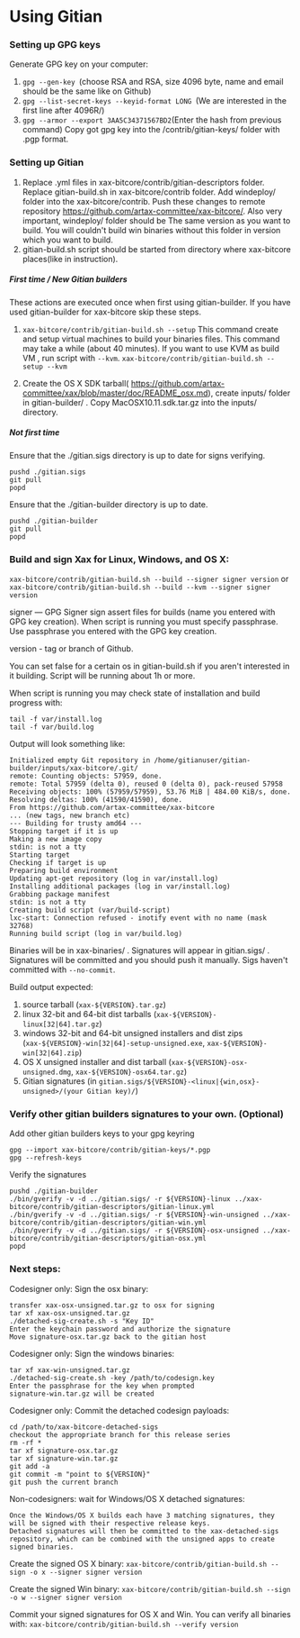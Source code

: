 Using Gitian
====================
### Setting up GPG keys
Generate GPG key on your computer:
1. ```gpg --gen-key ```(choose RSA and RSA, size 4096 byte, name and email should be the same like on Github)
2. ```gpg --list-secret-keys --keyid-format LONG ```(We are interested in the first line after 4096R/)
3. ```gpg --armor --export 3AA5C34371567BD2```(Enter the hash from previous command)
Copy got gpg key into the /contrib/gitian-keys/ folder with .pgp format.
### Setting up Gitian
1. Replace .yml files in xax-bitcore/contrib/gitian-descriptors folder. Replace gitian-build.sh in xax-bitcore/contrib folder. Add windeploy/ folder into the xax-bitcore/contrib. Push these changes to remote repository https://github.com/artax-committee/xax-bitcore/. Also very important, windeploy/ folder should be The same version as you want to build. You will couldn't build win binaries without this folder in version which you want to build.
2. gitian-build.sh script should be started from directory where xax-bitcore places(like in instruction).
##### First time / New Gitian builders
These actions are executed once when first using gitian-builder. If you have used gitian-builder for xax-bitcore skip these steps.
1. ```xax-bitcore/contrib/gitian-build.sh --setup``` This command create and setup virtual machines to build your binaries files. This command may take a while (about 40 minutes). If you want to use KVM as build VM , run script with ```--kvm```.
    ```xax-bitcore/contrib/gitian-build.sh --setup --kvm```

2. Create the OS X SDK tarball( https://github.com/artax-committee/xax/blob/master/doc/README_osx.md), create inputs/ folder in gitian-builder/ . Copy MacOSX10.11.sdk.tar.gz into the inputs/ directory.
##### Not first time
Ensure that the ./gitian.sigs directory is up to date for signs verifying.

    pushd ./gitian.sigs
    git pull
    popd

Ensure that the ./gitian-builder directory is up to date.

    pushd ./gitian-builder
    git pull
    popd

### Build and sign Xax for Linux, Windows, and OS X:

  ```xax-bitcore/contrib/gitian-build.sh --build --signer signer version``` or
  ```xax-bitcore/contrib/gitian-build.sh --build --kvm --signer signer version```

signer — GPG Signer sign assert files for builds (name you entered with GPG key creation). When script is running you must specify passphrase. Use passphrase you entered with the GPG key creation.

version - tag or branch of Github.

You can set false for a certain os in gitian-build.sh if you aren't interested in it building.
Script will be running about 1h or more.

When script is running you may check state of installation and build progress with:

    tail -f var/install.log
    tail -f var/build.log

Output will look something like:

    Initialized empty Git repository in /home/gitianuser/gitian-builder/inputs/xax-bitcore/.git/
    remote: Counting objects: 57959, done.
    remote: Total 57959 (delta 0), reused 0 (delta 0), pack-reused 57958
    Receiving objects: 100% (57959/57959), 53.76 MiB | 484.00 KiB/s, done.
    Resolving deltas: 100% (41590/41590), done.
    From https://github.com/artax-committee/xax-bitcore
    ... (new tags, new branch etc)
    --- Building for trusty amd64 ---
    Stopping target if it is up
    Making a new image copy
    stdin: is not a tty
    Starting target
    Checking if target is up
    Preparing build environment
    Updating apt-get repository (log in var/install.log)
    Installing additional packages (log in var/install.log)
    Grabbing package manifest
    stdin: is not a tty
    Creating build script (var/build-script)
    lxc-start: Connection refused - inotify event with no name (mask 32768)
    Running build script (log in var/build.log)


Binaries will be in xax-binaries/ . Signatures will appear in gitian.sigs/ . Signatures will be committed and you should push it manually. Sigs haven't committed with ```--no-commit```.

Build output expected:

  1. source tarball (`xax-${VERSION}.tar.gz`)
  2. linux 32-bit and 64-bit dist tarballs (`xax-${VERSION}-linux[32|64].tar.gz`)
  3. windows 32-bit and 64-bit unsigned installers and dist zips (`xax-${VERSION}-win[32|64]-setup-unsigned.exe`, `xax-${VERSION}-win[32|64].zip`)
  4. OS X unsigned installer and dist tarball (`xax-${VERSION}-osx-unsigned.dmg`, `xax-${VERSION}-osx64.tar.gz`)
  5. Gitian signatures (in `gitian.sigs/${VERSION}-<linux|{win,osx}-unsigned>/(your Gitian key)/`)

### Verify other gitian builders signatures to your own. (Optional)

Add other gitian builders keys to your gpg keyring

    gpg --import xax-bitcore/contrib/gitian-keys/*.pgp
    gpg --refresh-keys

Verify the signatures

    pushd ./gitian-builder
    ./bin/gverify -v -d ../gitian.sigs/ -r ${VERSION}-linux ../xax-bitcore/contrib/gitian-descriptors/gitian-linux.yml
    ./bin/gverify -v -d ../gitian.sigs/ -r ${VERSION}-win-unsigned ../xax-bitcore/contrib/gitian-descriptors/gitian-win.yml
    ./bin/gverify -v -d ../gitian.sigs/ -r ${VERSION}-osx-unsigned ../xax-bitcore/contrib/gitian-descriptors/gitian-osx.yml
    popd

### Next steps:

Codesigner only: Sign the osx binary:

    transfer xax-osx-unsigned.tar.gz to osx for signing
    tar xf xax-osx-unsigned.tar.gz
    ./detached-sig-create.sh -s "Key ID"
    Enter the keychain password and authorize the signature
    Move signature-osx.tar.gz back to the gitian host

Codesigner only: Sign the windows binaries:

    tar xf xax-win-unsigned.tar.gz
    ./detached-sig-create.sh -key /path/to/codesign.key
    Enter the passphrase for the key when prompted
    signature-win.tar.gz will be created

Codesigner only: Commit the detached codesign payloads:

    cd /path/to/xax-bitcore-detached-sigs
    checkout the appropriate branch for this release series
    rm -rf *
    tar xf signature-osx.tar.gz
    tar xf signature-win.tar.gz
    git add -a
    git commit -m "point to ${VERSION}"
    git push the current branch

Non-codesigners: wait for Windows/OS X detached signatures:

    Once the Windows/OS X builds each have 3 matching signatures, they will be signed with their respective release keys.
    Detached signatures will then be committed to the xax-detached-sigs repository, which can be combined with the unsigned apps to create signed binaries.
Create the signed OS X binary:
```xax-bitcore/contrib/gitian-build.sh --sign -o x --signer signer version```

Create the signed Win binary:
```xax-bitcore/contrib/gitian-build.sh --sign -o w --signer signer version```

Commit your signed signatures for OS X and Win.
You can verify all binaries with:
```xax-bitcore/contrib/gitian-build.sh --verify version```
